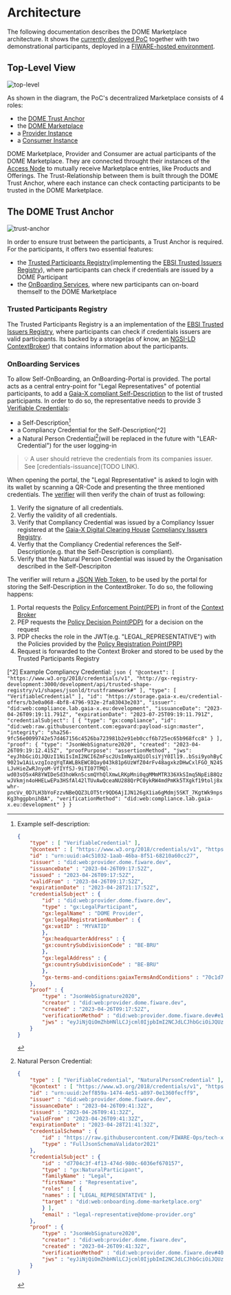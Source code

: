 # Architecture

The following documentation describes the DOME Marketplace architecture. It shows the [currently deployed PoC](../ionos/) together with two demonstrational participants, deployed in a [FIWARE-hosted environment](https://github.com/FIWARE-Ops/fiware-gitops/tree/master/aws/dome).

## Top-Level View

![top-level](img/top-level.jpg)

As shown in the diagram, the PoC's decentralized Marketplace consists of 4 roles:

- the [DOME Trust Anchor](../ionos/dome-trust/)
- the [DOME Marketplace](../ionos/marketplace/)
- a [Provider Instance](https://github.com/FIWARE-Ops/fiware-gitops/tree/master/aws/dome/provider)
- a [Consumer Instance](https://github.com/FIWARE-Ops/fiware-gitops/tree/master/aws/dome/consumer)

DOME Marketplace, Provider and Consumer are actual participants of the DOME Marketplace. They are connected throught their instances of the [Access Node](../tobelinked) to mutually receive Marketplace entries, like Products and Offerings. The Trust-Relationship between them is built through the DOME Trust Anchor, where each instance can check contacting participants to be trusted in the DOME Marketplace.

## The DOME Trust Anchor

![trust-anchor](img/trust-anchor.jpg)

In order to ensure trust between the participants, a Trust Anchor is required. For the participants, it offers two essential features:

- the [Trusted Participants Registry](../ionos/dome-trust/trusted-issuers-registry/)(implementing the [EBSI Trusted Issuers Registry](https://api-pilot.ebsi.eu/docs/apis/trusted-issuers-registry/latest#/)), where participants can check if credentials are issued by a DOME Participant 
- the [OnBoarding Services](../ionos/dome-trust/portal/), where new participants can on-board themself to the DOME Marketplace



### Trusted Participants Registry

The Trusted Participants Registry is a an implementation of the [EBSI Trusted Issuers Registry](https://api-pilot.ebsi.eu/docs/apis/trusted-issuers-registry/latest#/), where participants can check if credentials issuers are valid participants. Its backed by a storage(as of know, an [NGSI-LD ContextBroker](https://github.com/FIWARE/catalogue#core-context-broker-components)) that contains information about the participants. 

### OnBoarding Services

To allow Self-OnBoarding, an OnBoarding-Portal is provided. The portal acts as a central entry-point for "Legal Representatives" of potential participants, to add a [Gaia-X compliant Self-Description](https://gaia-x.gitlab.io/policy-rules-committee/trust-framework/gaia-x_trust_framework/) to the list of trusted participants. In order to do so, the representative needs to provide 3 [Verifiable Credentials](https://www.w3.org/TR/vc-data-model/):
- a Self-Description[^1]
- a Compliancy Credential for the Self-Description[^2]
- a Natural Person Credential[^3](will be replaced in the future with "LEAR-Credential") for the user logging-in
> :bulb: A user should retrieve the credentials from its companies issuer. See [credentials-issuance](TODO LINK).

When opening the portal, the "Legal Representative" is asked to login with its wallet by scanning a QR-Code and presenting the three mentioned credentials. The [verifier](../ionos/dome-trust/verifier/) will then verify the chain of trust as following:

1. Verify the signature of all credentials.
2. Verfiy the validity of all credentials.
3. Verify that Compliancy Credential was issued by a Compliancy Issuer registered at the [Gaia-X Digital Clearing House](https://gaia-x.eu/gxdch/) [Compliancy Issuers Registry](https://registry.lab.gaia-x.eu/development/docs/#/ComplianceIssuers). 
4. Verfiy that the Compliancy Credential references the Self-Description(e.g. that the Self-Description is compliant).
5. Verify that the Natural Person Credential was issued by the Organisation described in the Self-Descripiton

The verifier will return a [JSON Web Token](https://jwt.io/), to be used by the portal for storing the Self-Description in the ContextBroker. To do so, the following happens:

1. Portal requests the [Policy Enforcement Point(PEP)](../ionos/dome-trust/kong/) in front of the [Context Broker](../ionos/dome-trust/orion-ld/)
2. PEP requests the [Policy Decision Point(PDP)](../ionos/dome-trust/pdp/) for a decision on the request
3. PDP checks the role in the JWT(e.g. "LEGAL_REPRESENTATIVE") with the Policies provided by the [Policy Registration Point(PRP)](../ionos/dome-trust/keyrock/)
4. Request is forwarded to the Context Broker and stored to be used by the Trusted Participants Registry


[^1]: Example self-description: 
    ```json
    {
        "type" : [ "VerifiableCredential" ],
        "@context" : [ "https://www.w3.org/2018/credentials/v1", "https://registry.lab.gaia-x.eu/development/api/trusted-shape-registry/v1/shapes/jsonld/trustframework#", "https://w3id.org/security/suites/jws-2020/v1" ],
        "id" : "urn:uuid:a4c51032-1aab-46ba-8f51-68210a60cc27",
        "issuer" : "did:web:provider.dome.fiware.dev",
        "issuanceDate" : "2023-04-26T09:17:52Z",
        "issued" : "2023-04-26T09:17:52Z",
        "validFrom" : "2023-04-26T09:17:52Z",
        "expirationDate" : "2023-04-28T21:17:52Z",
        "credentialSubject" : {
            "id" : "did:web:provider.dome.fiware.dev",
            "type" : "gx:LegalParticipant",
            "gx:legalName" : "DOME Provider",
            "gx:legalRegistrationNumber" : {
            "gx:vatID" : "MYVATID"
            },
            "gx:headquarterAddress" : {
            "gx:countrySubdivisionCode" : "BE-BRU"
            },
            "gx:legalAddress" : {
            "gx:countrySubdivisionCode" : "BE-BRU"
            },
            "gx-terms-and-conditions:gaiaxTermsAndConditions" : "70c1d713215f95191a11d38fe2341faed27d19e083917bc8732ca4fea4976700"
        },
        "proof" : {
            "type" : "JsonWebSignature2020",
            "creator" : "did:web:provider.dome.fiware.dev",
            "created" : "2023-04-26T09:17:52Z",
            "verificationMethod" : "did:web:provider.dome.fiware.dev#e1b0c827edd5446ebb830d9a8b9b748c",
            "jws" : "eyJiNjQiOmZhbHNlLCJjcml0IjpbImI2NCJdLCJhbGciOiJQUzI1NiJ9..SGj9KmaiowH2NOVJtWDN9tnAN4MivHJ2QdijCbTv-7V3ZXXtXrLI7qNkOMyxX9LwJv83S6USWFNoqWiluB8CiGYkfFe1FexqWBbodIIqxCM0xO7k2y78Zy_aMTjWkcFuKeGtELL6VeBnQglQauAOMOX60_-TRxNp96K8bJ-8O7EfJQhJnDVq5Dx6XE6oG4_vQyeDPafxb1_JmtjqG0aZ5b8ZRjPYkCYzpeomV4hAtOCT8xN7W6d7vAw07IeVZ_mcvk4OmS6hKND2x3g_gLfroTf43kx0sI-HeD6x4F3wCb_yFvxzolXZ4yI-f-JHalTwFuLJUKlrhNPsjse1eqRGCQ"
        }
    }
    ```

[^2] Example Compliancy Credential:
    ```json
    {
        "@context": [
            "https://www.w3.org/2018/credentials/v1",
            "http://gx-registry-development:3000/development/api/trusted-shape-registry/v1/shapes/jsonld/trustframework#"
        ],
        "type": [
            "VerifiableCredential"
        ],
        "id": "https://storage.gaia-x.eu/credential-offers/b3e0a068-4bf8-4796-932e-2fa83043e203",
        "issuer": "did:web:compliance.lab.gaia-x.eu:development",
        "issuanceDate": "2023-04-26T09:19:11.791Z",
        "expirationDate": "2023-07-25T09:19:11.791Z",
        "credentialSubject": [
            {
            "type": "gx:compliance",
            "id": "did:web:raw.githubusercontent.com:egavard:payload-sign:master",
            "integrity": "sha256-9fc56e0099742e57d467156c4526ba723981b2e91eb0ccf6b725ec65b968fcc8"
            }
        ],
        "proof": {
            "type": "JsonWebSignature2020",
            "created": "2023-04-26T09:19:12.415Z",
            "proofPurpose": "assertionMethod",
            "jws": "eyJhbGciOiJQUzI1NiIsImI2NCI6ZmFsc2UsImNyaXQiOlsiYjY0Il19..bSsi9yohByC9021w1AiLvzgIozgYqTAWLBkEWC8Qay043k81p6UzWfZ04rFv48agxkzDHwCxlFGO_N24SLJvHieZwRJnyoM-VfIYfSJ-9iTI07TMQl-wd03sO5x4R8YWIDeSd3hoWkn5csmQYhQlXmwLRKpMni0qgMMmMTR336XkSImq5NpEiB8QzwJVkmjn4oHHELwEPa3HSfAl42lTUvAwQceaNU288QrPC0ykRW4mdPmKk5TXgkf19tolj8xwhr-pncVv_0D7LH3bYoFzzvNBeQQZ3LOT5tr9QD6AjIJN126gX1ia6gMdmj5SKT_7KgtWk9npsKg3hggpbnihBA",
            "verificationMethod": "did:web:compliance.lab.gaia-x.eu:development"
        }
    }
    ```

[^3]: Natural Person Credential: 
    ```json
    {
        "type" : [ "VerifiableCredential", "NaturalPersonCredential" ],
        "@context" : [ "https://www.w3.org/2018/credentials/v1", "https://w3id.org/security/suites/jws-2020/v1" ],
        "id" : "urn:uuid:2eff859a-1474-4e51-a897-0e1360fecff9",
        "issuer" : "did:web:provider.dome.fiware.dev",
        "issuanceDate" : "2023-04-26T09:41:32Z",
        "issued" : "2023-04-26T09:41:32Z",
        "validFrom" : "2023-04-26T09:41:32Z",
        "expirationDate" : "2023-04-28T21:41:32Z",
        "credentialSchema" : {
            "id" : "https://raw.githubusercontent.com/FIWARE-Ops/tech-x-challenge/main/schema.json",
            "type" : "FullJsonSchemaValidator2021"
        },
        "credentialSubject" : {
            "id" : "d7704c3f-4f13-474d-980c-6036ef670157",
            "type" : "gx:NaturalParticipant",
            "familyName" : "Legal",
            "firstName" : "Representative",
            "roles" : [ {
            "names" : [ "LEGAL_REPRESENTATIVE" ],
            "target" : "did:web:onboarding.dome-marketplace.org"
            } ],
            "email" : "legal-representative@dome-provider.org"
        },
        "proof" : {
            "type" : "JsonWebSignature2020",
            "creator" : "did:web:provider.dome.fiware.dev",
            "created" : "2023-04-26T09:41:32Z",
            "verificationMethod" : "did:web:provider.dome.fiware.dev#4057b20fdc4a4c25abaab4f44de95c0f",
            "jws" : "eyJiNjQiOmZhbHNlLCJjcml0IjpbImI2NCJdLCJhbGciOiJQUzI1NiJ9..Wm4S4chhXVYAibziWZ6HFUntav8xQz6iG9Lc-qyjnmeHeDrPvOnEMbKqQ1EmKzRhq1XHVl_yTEKo0T5F26ArbDokvaz-dK9LPa3PNkY8S-s5CAi5ufAIuO8FFqbCmonGr140U9_iLGYqaXEYpK9-AjmKl_-jB88jFlBxapbKEKGdHH1vrhggL_xbNmgbcRlueRgOWmHzy2RhFnzHxmpiCl6cvsHKB6dT-Q-VfBvwYExrJqGzLiGvxcNcqKnZ1OVEmaI7KPKQ8GBTvdp7P46gEVLlW_BQYdv3uDlHnoTZhz4ufJBLwMqiYrXvMmmscllnH_BUv2lUYXPRRBdSBD3EBA"
        }
    }
    ```
